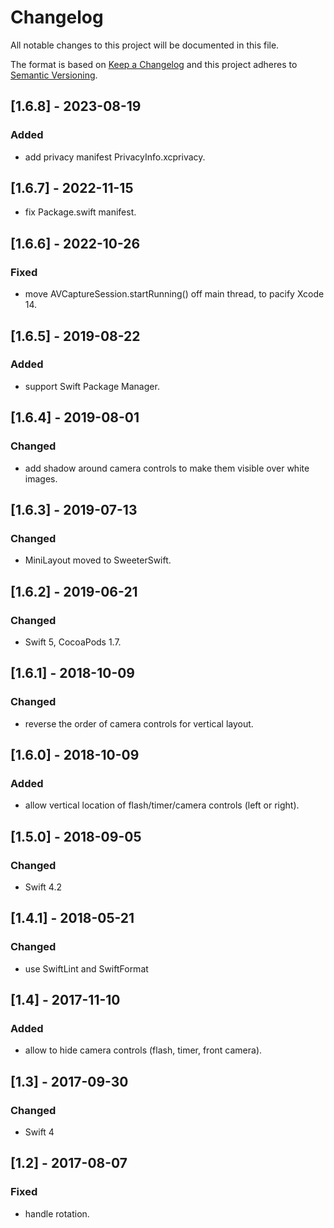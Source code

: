 # Changelog
All notable changes to this project will be documented in this file.

The format is based on [Keep a Changelog](http://keepachangelog.com/en/1.0.0/)
and this project adheres to [Semantic Versioning](http://semver.org/spec/v2.0.0.html).

## [1.6.8] - 2023-08-19

### Added
- add privacy manifest PrivacyInfo.xcprivacy.

## [1.6.7] - 2022-11-15

- fix Package.swift manifest.

## [1.6.6] - 2022-10-26

### Fixed
- move AVCaptureSession.startRunning() off main thread, to pacify Xcode 14.

## [1.6.5] - 2019-08-22

### Added
- support Swift Package Manager.

## [1.6.4] - 2019-08-01

### Changed
- add shadow around camera controls to make them visible over white images.

## [1.6.3] - 2019-07-13

### Changed
- MiniLayout moved to SweeterSwift.

## [1.6.2] - 2019-06-21

### Changed
- Swift 5, CocoaPods 1.7.

## [1.6.1] - 2018-10-09

### Changed
- reverse the order of camera controls for vertical layout.

## [1.6.0] - 2018-10-09

### Added
- allow vertical location of flash/timer/camera controls (left or right).

## [1.5.0] - 2018-09-05

### Changed
- Swift 4.2

## [1.4.1] - 2018-05-21

### Changed
- use SwiftLint and SwiftFormat

## [1.4] - 2017-11-10

### Added
- allow to hide camera controls (flash, timer, front camera).

## [1.3] - 2017-09-30

### Changed
- Swift 4

## [1.2] - 2017-08-07

### Fixed
- handle rotation.
